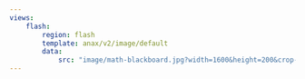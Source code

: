 ```yaml
---
views:
    flash:
        region: flash
        template: anax/v2/image/default
        data:
            src: "image/math-blackboard.jpg?width=1600&height=200&crop-to-fit&area=35,0,0,0"
---
```

